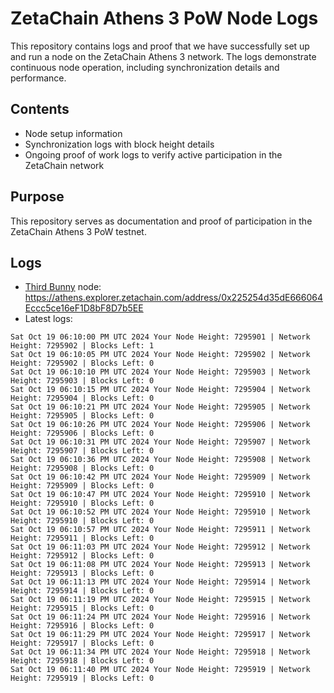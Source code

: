 # ZetaChain Athens 3 PoW Node Logs
This repository contains logs and proof that we have successfully set up and run a node on the ZetaChain Athens 3 network. The logs demonstrate continuous node operation, including synchronization details and performance.

## Contents
- Node setup information
- Synchronization logs with block height details
- Ongoing proof of work logs to verify active participation in the ZetaChain network

## Purpose
This repository serves as documentation and proof of participation in the ZetaChain Athens 3 PoW testnet.

## Logs

- [Third Bunny](https://thirdbunny.xyz/) node: https://athens.explorer.zetachain.com/address/0x225254d35dE666064Eccc5ce16eF1D8bF8D7b5EE
- Latest logs:
```
Sat Oct 19 06:10:00 PM UTC 2024 Your Node Height: 7295901 | Network Height: 7295902 | Blocks Left: 1
Sat Oct 19 06:10:05 PM UTC 2024 Your Node Height: 7295902 | Network Height: 7295902 | Blocks Left: 0
Sat Oct 19 06:10:10 PM UTC 2024 Your Node Height: 7295903 | Network Height: 7295903 | Blocks Left: 0
Sat Oct 19 06:10:15 PM UTC 2024 Your Node Height: 7295904 | Network Height: 7295904 | Blocks Left: 0
Sat Oct 19 06:10:21 PM UTC 2024 Your Node Height: 7295905 | Network Height: 7295905 | Blocks Left: 0
Sat Oct 19 06:10:26 PM UTC 2024 Your Node Height: 7295906 | Network Height: 7295906 | Blocks Left: 0
Sat Oct 19 06:10:31 PM UTC 2024 Your Node Height: 7295907 | Network Height: 7295907 | Blocks Left: 0
Sat Oct 19 06:10:36 PM UTC 2024 Your Node Height: 7295908 | Network Height: 7295908 | Blocks Left: 0
Sat Oct 19 06:10:42 PM UTC 2024 Your Node Height: 7295909 | Network Height: 7295909 | Blocks Left: 0
Sat Oct 19 06:10:47 PM UTC 2024 Your Node Height: 7295910 | Network Height: 7295910 | Blocks Left: 0
Sat Oct 19 06:10:52 PM UTC 2024 Your Node Height: 7295910 | Network Height: 7295910 | Blocks Left: 0
Sat Oct 19 06:10:57 PM UTC 2024 Your Node Height: 7295911 | Network Height: 7295911 | Blocks Left: 0
Sat Oct 19 06:11:03 PM UTC 2024 Your Node Height: 7295912 | Network Height: 7295912 | Blocks Left: 0
Sat Oct 19 06:11:08 PM UTC 2024 Your Node Height: 7295913 | Network Height: 7295913 | Blocks Left: 0
Sat Oct 19 06:11:13 PM UTC 2024 Your Node Height: 7295914 | Network Height: 7295914 | Blocks Left: 0
Sat Oct 19 06:11:19 PM UTC 2024 Your Node Height: 7295915 | Network Height: 7295915 | Blocks Left: 0
Sat Oct 19 06:11:24 PM UTC 2024 Your Node Height: 7295916 | Network Height: 7295916 | Blocks Left: 0
Sat Oct 19 06:11:29 PM UTC 2024 Your Node Height: 7295917 | Network Height: 7295917 | Blocks Left: 0
Sat Oct 19 06:11:34 PM UTC 2024 Your Node Height: 7295918 | Network Height: 7295918 | Blocks Left: 0
Sat Oct 19 06:11:40 PM UTC 2024 Your Node Height: 7295919 | Network Height: 7295919 | Blocks Left: 0
```
